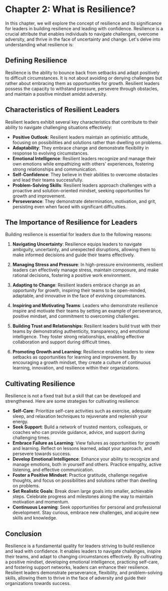 Chapter 2: What is Resilience?
==============================

In this chapter, we will explore the concept of resilience and its significance for leaders in building resilience and leading with confidence. Resilience is a crucial attribute that enables individuals to navigate challenges, overcome adversity, and thrive in the face of uncertainty and change. Let's delve into understanding what resilience is:

Defining Resilience
-------------------

Resilience is the ability to bounce back from setbacks and adapt positively to difficult circumstances. It is not about avoiding or denying challenges but rather about embracing them as opportunities for growth. Resilient leaders possess the capacity to withstand pressure, persevere through obstacles, and maintain a positive mindset amidst adversity.

Characteristics of Resilient Leaders
------------------------------------

Resilient leaders exhibit several key characteristics that contribute to their ability to navigate challenging situations effectively:

* **Positive Outlook**: Resilient leaders maintain an optimistic attitude, focusing on possibilities and solutions rather than dwelling on problems.
* **Adaptability**: They embrace change and demonstrate flexibility in response to evolving circumstances.
* **Emotional Intelligence**: Resilient leaders recognize and manage their own emotions while empathizing with others' experiences, fostering strong relationships and communication.
* **Self-Confidence**: They believe in their abilities to overcome obstacles and lead their teams successfully.
* **Problem-Solving Skills**: Resilient leaders approach challenges with a proactive and solution-oriented mindset, seeking opportunities for growth and improvement.
* **Perseverance**: They demonstrate determination, motivation, and grit, persisting even when faced with significant difficulties.

The Importance of Resilience for Leaders
----------------------------------------

Building resilience is essential for leaders due to the following reasons:

1. **Navigating Uncertainty**: Resilience equips leaders to navigate ambiguity, uncertainty, and unexpected disruptions, allowing them to make informed decisions and guide their teams effectively.

2. **Managing Stress and Pressure**: In high-pressure environments, resilient leaders can effectively manage stress, maintain composure, and make rational decisions, fostering a positive work environment.

3. **Adapting to Change**: Resilient leaders embrace change as an opportunity for growth, inspiring their teams to be open-minded, adaptable, and innovative in the face of evolving circumstances.

4. **Inspiring and Motivating Teams**: Leaders who demonstrate resilience inspire and motivate their teams by setting an example of perseverance, positive mindset, and commitment to overcoming challenges.

5. **Building Trust and Relationships**: Resilient leaders build trust with their teams by demonstrating authenticity, transparency, and emotional intelligence. They foster strong relationships, enabling effective collaboration and support during difficult times.

6. **Promoting Growth and Learning**: Resilience enables leaders to view setbacks as opportunities for learning and improvement. By encouraging a growth mindset, they create a culture of continuous learning, innovation, and resilience within their organizations.

Cultivating Resilience
----------------------

Resilience is not a fixed trait but a skill that can be developed and strengthened. Here are some strategies for cultivating resilience:

* **Self-Care**: Prioritize self-care activities such as exercise, adequate sleep, and relaxation techniques to rejuvenate and replenish your energy.
* **Seek Support**: Build a network of trusted mentors, colleagues, or coaches who can provide guidance, advice, and support during challenging times.
* **Embrace Failure as Learning**: View failures as opportunities for growth and learning. Reflect on lessons learned, adapt your approach, and persevere towards success.
* **Develop Emotional Intelligence**: Enhance your ability to recognize and manage emotions, both in yourself and others. Practice empathy, active listening, and effective communication.
* **Foster a Positive Mindset**: Practice gratitude, challenge negative thoughts, and focus on possibilities and solutions rather than dwelling on problems.
* **Set Realistic Goals**: Break down large goals into smaller, achievable steps. Celebrate progress and milestones along the way to maintain motivation and momentum.
* **Continuous Learning**: Seek opportunities for personal and professional development. Stay curious, embrace new challenges, and acquire new skills and knowledge.

Conclusion
----------

Resilience is a fundamental quality for leaders striving to build resilience and lead with confidence. It enables leaders to navigate challenges, inspire their teams, and adapt to changing circumstances effectively. By cultivating a positive mindset, developing emotional intelligence, practicing self-care, and fostering support networks, leaders can enhance their resilience. Resilient leaders demonstrate perseverance, flexibility, and problem-solving skills, allowing them to thrive in the face of adversity and guide their organizations towards success.
